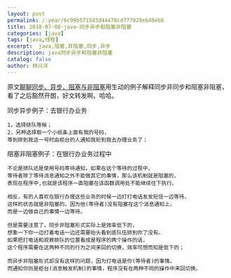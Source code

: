 ```yaml
---
layout: post
permalink: /:year/6c99b5715d3d44478cd777928eb40eb8
title: 2018-07-08-java-同步异步和阻塞非阻塞
categories: [java]
tags: [java,线程]
excerpt:  java,阻塞,非阻塞,同步,异步
description: java同步异步和阻塞非阻塞
catalog: false
author: 林兴洋
---
```


原文[聊聊同步、异步、阻塞与非阻塞](https://www.jianshu.com/p/aed6067eeac9)用生动的例子解释同步非同步和阻塞非阻塞，看了之后豁然开朗，好文转发啊。哈哈。

同步异步例子：去银行办业务
```
1，选择排队等候；
2，另种选择取一个小纸条上面有我的号码，
等到排到我这一号时由柜台的人通知我轮到我去办理业务了；
```
阻塞非阻塞例子：在银行办业务过程中
```
不论是排队还是使用号码等待通知，如果在这个等待的过程中，
等待者除了等待消息通知之外不能做其它的事情，那么该机制就是阻塞的，
表现在程序中,也就是该程序一直阻塞在该函数调用处不能继续往下执行。

相反，有的人喜欢在银行办理这些业务的时候一边打打电话发发短信一边等待，
这样的状态就是非阻塞的，因为他(等待者)没有阻塞在这个消息通知上，
而是一边做自己的事情一边等待。

```

```
但是需要注意了，同步非阻塞形式实际上是效率低下的，
想象一下你一边打着电话一边还需要抬头看到底队伍排到你了没有。
如果把打电话和观察排队的位置看成是程序的两个操作的话，
这个程序需要在这两种不同的行为之间来回的切换，效率可想而知是低下的；

而异步非阻塞形式却没有这样的问题，因为打电话是你(等待者)的事情，
而通知你则是柜台(消息触发机制)的事情，程序没有在两种不同的操作中来回切换。

```

